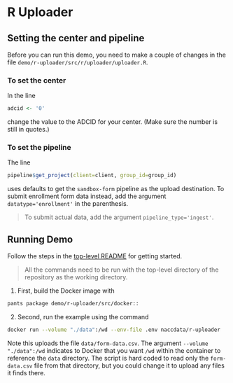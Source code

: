 # R Uploader

## Setting the center and pipeline 

Before you can run this demo, you need to make a couple of changes in the file `demo/r-uploader/src/r/uploader/uploader.R`.

### To set the center

In the line

```R
adcid <- '0'
```

change the value to the ADCID for your center.
(Make sure the number is still in quotes.)

### To set the pipeline

The line 

```R
pipeline$get_project(client=client, group_id=group_id)
```

uses defaults to get the `sandbox-form` pipeline as the upload destination.
To submit enrollment form data instead, add the argument `datatype='enrollment'` in the parenthesis.

> To submit actual data, add the argument `pipeline_type='ingest'`.


## Running Demo

Follow the steps in the [top-level README](../../README.md#setting-up-demo-environment) for getting started.

> All the commands need to be run with the top-level directory of the repository as the working directory.

1. First, build the Docker image with
```bash
pants package demo/r-uploader/src/docker::
```

2. Second, run the example using the command
```bash
docker run --volume "./data":/wd --env-file .env naccdata/r-uploader
```
Note this uploads the file `data/form-data.csv`.
The argument `--volume "./data":/wd` indicates to Docker that you want `/wd` within the container to reference the `data` directory.
The script is hard coded to read only the `form-data.csv` file from that directory, but you could change it to upload any files it finds there.